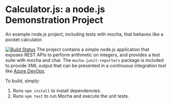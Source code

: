 Calculator.js: a node.js Demonstration Project
==============================================
An example node.js project, including tests with mocha, that behaves like
a pocket calculator.

[![Build Status](https://dev.azure.com/sureshkottakki/Configuring%20Agent%20Pools%20and%20Understanding%20Pipeline%20Styles/_apis/build/status/sureshkottakki.calculator?branchName=master)](https://dev.azure.com/sureshkottakki/Configuring%20Agent%20Pools%20and%20Understanding%20Pipeline%20Styles/_build/latest?definitionId=7&branchName=master)
The project contains a simple node.js application that exposes REST APIs
to perform arithmetic on integers, and provides a test suite with mocha
and chai.  The `mocha-junit-reporters` package is included to provide XML
output that can be presented in a continuous integration tool like
[Azure DevOps](https://azure.com/devops).

To build, simply:

1. Runs `npm install` to install dependencies.
2. Runs `npm test` to run Mocha and execute the unit tests.

